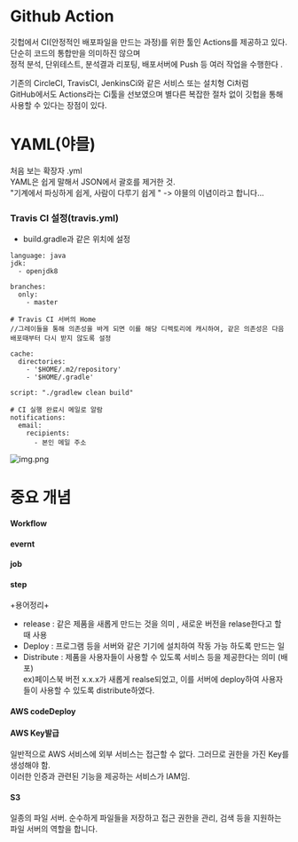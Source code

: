 Github Action
==========
깃헙에서 CI(안정적인 배포파일을 만드는 과정)를 위한 툴인 Actions를 제공하고 있다.
단순히 코드의 통합만을 의미하진 않으며  
정적 분석, 단위테스트, 분석결과 리포팅, 배포서버에 Push 등 여러 작업을 수행한다 .  

기존의 CircleCI, TravisCI, JenkinsCi와 같은 서비스 또는 설치형 Ci처럼   
GitHub에서도 Actions라는 Ci툴을 선보였으며 별다른 복잡한 절차 없이 깃헙을 통해 사용할 수 있다는 장점이 있다.

YAML(야믈)
=========
처음 보는 확장자 .yml  
YAML은 쉽게 말해서 JSON에서 괄호를 제거한 것.  
"기계에서 파싱하게 쉽게, 사람이 다루기 쉽게 " -> 야믈의 이념이라고 합니다...  

### Travis CI 설정(travis.yml)
 - build.gradle과 같은 위치에 설정
```
language: java
jdk:
  - openjdk8

branches:
  only:
    - master

# Travis CI 서버의 Home
//그레이들을 통해 의존성을 바게 되면 이를 해당 디렉토리에 캐시하여, 같은 의존성은 다음 배포때부터 다시 받지 않도록 설정

cache:
  directories:
    - '$HOME/.m2/repository'
    - '$HOME/.gradle'

script: "./gradlew clean build"

# CI 실행 완료시 메일로 알람
notifications:
  email:
    recipients:
      - 본인 메일 주소

```


![img.png](img.png)


중요 개념
==========

#### Workflow
#### evernt
#### job
#### step



+용어정리+
 - release : 같은 제품을 새롭게 만드는 것을 의미 , 새로운 버전을 relase한다고 할 때 사용
 - Deploy : 프로그램 등을 서버와 같은 기기에 설치하여 작동 가능 하도록 만드는 일
 - Distribute :  제품을 사용자들이 사용할 수 있도록 서비스 등을 제공한다는 의미 (배포)  
 ex)페이스북 버전 x.x.x가 새롭게 realse되었고, 이를 서버에 deploy하여 사용자들이 사용할 수 있도록 distribute하였다.



#### AWS codeDeploy

#### AWS Key발급
일반적으로 AWS 서비스에 외부 서비스는 접근할 수 앖다. 그러므로 권한을 가진 Key를 생성해야 함.  
이러한 인증과 관련된 기능을 제공하는 서비스가 IAM임.


#### S3 
일종의 파일 서버. 순수하게 파일들을 저장하고 접근 권한을 관리, 검색 등을 지원하는 파일 서버의 역할을 합니다.